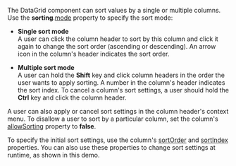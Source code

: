 The DataGrid component can sort values by a single or multiple columns. Use the **sorting**.[mode](/Documentation/ApiReference/UI_Components/dxDataGrid/Configuration/sorting/#mode) property to specify the sort mode:

- **Single sort mode**       
A user can click the column header to sort by this column and click it again to change the sort order (ascending or descending). An arrow icon in the column's header indicates the sort order.

- **Multiple sort mode**         
A user can hold the **Shift** key and click column headers in the order the user wants to apply sorting. A number in the column's header indicates the sort index. To cancel a column's sort settings, a user should hold the **Ctrl** key and click the column header.

A user can also apply or cancel sort settings in the column header's context menu. To disallow a user to sort by a particular column, set the column's [allowSorting](/Documentation/ApiReference/UI_Components/dxDataGrid/Configuration/columns/#allowSorting) property to **false**.

To specify the initial sort settings, use the column's [sortOrder](/Documentation/ApiReference/UI_Components/dxDataGrid/Configuration/columns/#sortOrder) and [sortIndex](/Documentation/ApiReference/UI_Components/dxDataGrid/Configuration/columns/#sortIndex) properties. You can also use these properties to change sort settings at runtime, as shown in this demo.